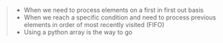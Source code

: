 > - When we need to process elements on a first in first out basis
> - When we reach a specific condition and need to process previous elements in order of most recently visited (FIFO)
> - Using a python array is the way to go
> 